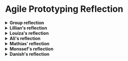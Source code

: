 # Agile Prototyping Reflection
<details>
  <summary><strong>Group reflection</strong></summary>

  As a group, we focused on incorporating the developmental stages of building knowledge into the structure of our board game. By creating cards that represent different building systems in their inital stage, middle stage, and final stage, we ensured that players gradually encounter and engage with the growth of a building. Each card presents a focused question or scenario that helps players understand the function and relevance of a specific system. This setup mirrors the developmental process of learning, where foundational knowledge is built upon step-by-step as players progress in the game.  


  One of the biggest advantages of our idea is how it transforms learning into an engaging, interactive experience. The use of a board game format, combined with dice rolls and movement, makes the learning process dynamic and enjoyable, appealing to a variety of learners. Additionally, the game encourages knowledge retention through repetition and gamified challenges. Players encounter questions that not only test their understanding but also reinforce key concepts over time. The variety of systems covered, ensures a holistic approach, helping participants see the interconnectedness of different building systems.

The game also promotes healthy competition, motivating players to improve their understanding of architectural systems in a fun and low-pressure environment.


Through reflection, we recognized a few limitations in our board game:

- **Depth of Content:** While we aimed to cover a broad range of building systems, we acknowledge that the questions on the cards may not delve deeply enough into certain topics, which could limit the learning experience for advanced players.
- **Replayability:** With a fixed set of cards, the game might become repetitive after a few rounds, reducing its long-term engagement value.
- **Time Constraints:** The game may require a significant time investment, which could make it less appealing for players with tight schedules.
Inclusivity of Difficulty Levels: We realized that the questions might not be equally accessible to players with varying levels of knowledge, potentially alienating beginners or boring experts.


</details>
  
<details>
  <summary><strong>Lillian's reflection</strong></summary>

During the Agile Prototyping course, I have learned to have a new approach to design, enabling me to be more creative and think in a more open and abstract way. I gained a deep understanding of how systems and their processes can inspire innovative design solutions for architecture and building systems. This methodology allows for a dynamic and adaptable approach, particularly when designing in uncertain or complex environments. The concept of applying biological insights like growth stages, genetic structures, and system evolution to buildings was an intriguing way to approach the architectural engineering discipline.
The reverse engineering approach we used, particularly with my work on the structure system, also played a big role in expanding my mindset. By starting with the end in mind and breaking down completed designs to understand their essential parts and how they evolved, I was able to approach problems more abstractly. This process helped me to look at buildings as systems that grow in response to various external factors, which in turn gave me a broader perspective on how to design structures that can adapt to changes over time.

Through this course, I’ve developed a deeper understanding of how biomimetic design and agile processes can push the boundaries of architecture, making it not just a field focused on solving today's problems, but one capable of anticipating and responding to the challenges of tomorrow.

#### How I might apply this in the future
In the future, I plan to apply the Agile Prototyping methodology to create flexible and innovative designs. For example, I can use growth stages to design structural systems that adapt to environmental conditions, such as varying wind loads or seismic activity, by incorporating materials or configurations that respond dynamically to these forces. Biomimetic principles can inspire sustainable solutions, such as lightweight yet strong frameworks modeled on natural structures like bones or shells.
This approach will be particularly valuable for addressing challenges like climate change or designing in uncertain environments. Additionally, the reverse engineering mindset will help me collaborate effectively across disciplines, ensuring that different building systems work together to create adaptable and future-ready solutions.

#### Further challenges that the Agile Prototyping Methodology raises that need to be solved
While the Agile Prototyping methodology offers great potential, there are several challenges that still need to be addressed. One major challenge is how to balance adaptability with long-term stability. Agile systems encourage continuous iteration and change, but in architecture and construction, there are often constraints like building codes, budgets, and structural integrity that may limit how flexible these designs can be in the long term.
Another challenge is scaling the approach. While Agile Prototyping works well for smaller-scale projects or conceptual designs, applying it to large, complex buildings or urban planning presents difficulties in coordinating the rapid iteration of multiple systems at once, especially when these systems must integrate seamlessly.

Addressing these challenges will help refine and optimize the Agile Prototyping methodology, making it more practical and effective for the future of the built environment.

#### Further Challenges in the Common Building Growth Stages
The concept of Common Building Growth Stages introduces its own challenges, particularly in defining clear, functional stages that apply universally to different types of buildings and systems. Aligning these stages across multiple disciplines, such as structural, mechanical, and environmental systems, can create complexity in ensuring they integrate seamlessly. Additionally, the sequential nature of growth stages might not align well with projects requiring non-linear or overlapping workflows.


#### Advantages of the Common Building Growth Stages
The Common Building Growth Stages provide a structured framework for designing adaptable systems. By breaking a design into defined stages, it becomes easier to identify key components and how they evolve over time. This method facilitates collaboration across disciplines, as it establishes a common language and process for integrating various systems. Additionally, it encourages forward-thinking design by emphasizing how a building can adapt and grow in response to future demands or external pressures.

#### Limitations/Challenges in Applying the Projects to Advanced Building Design 2025
Applying these projects to Advanced Building Design 2025 may face several limitations. For example, the iterative and experimental nature of Agile Prototyping might conflict with the tighter time constraints and deliverable-focused expectations of the course. Integrating Agile Prototyping into the course may require balancing its innovative potential with practical application and measurable results to align with course goals.



</details>


<details>
  <summary><strong>Louiza's reflection</strong></summary>

  #### What have you learned in the course?
I have learned how Agile Prototyping focuses on teamwork, flexibility, and working step by step to improve designs. The course showed me how to use Agile principles in architecture, like creating adaptable building systems that can change based on the project’s needs. I also learned how important communication and collaboration are, especially by working closely with teammates and clients. Another key lesson was reverse engineering, where we study existing buildings to figure out their systems and features so we can improve them or create something new.

#### How might you apply this in the future?
I can use Agile Prototyping in future projects, especially when working with teams from different fields like engineering, design, and construction. It will help me make flexible designs that adjust to changes and involve clients early to get their feedback. I could also use it to create new systems for sustainability and architecture. The reverse engineering skills will help me analyze existing designs to find what works best and use those ideas in new projects.

#### Further challenges raised by the Agile Prototyping Methodology
One big challenge is getting different experts, like architects and engineers, to work together smoothly since they may have different ways of working. Breaking down existing building systems into simple parts while still keeping important details can also be tricky. For bigger projects, it might be hard to keep things flexible while managing complexity. Lastly, managing time is important to avoid overloading the team and to keep everyone motivated.
Further challenges in Common Building Growth Stages
It is not easy to create a set of growth stages that work for all types of buildings because every project is unique. Translating ideas from nature, like how things grow, into building design can be complicated. Each stage needs to be tested to make sure it fits the building’s purpose and can adapt if needed, which takes time and effort. Also, spreading resources across the stages without running out or overloading any one stage is a big challenge.

#### Advantages of the Common Building Growth Stages
These stages give a clear plan to follow, making it easier to handle complicated projects. They also help bring different fields, like architecture and engineering, together into one process. The stages are flexible enough to adapt to changes or new needs, which is useful for future projects. They also help teams learn and improve because each stage provides new insights that can be used in later projects.

#### Limitations/challenges in applying the projects to Advanced Building Design 2025
The project only provides a limited understanding of the principle of Agile Prototyping Methodology. It would be time consuming to understand the common growth stages of the building and adapt it to advanced structures. Instead of using the very limited time frame to create the building, incl designing, calculating and projecting, the time would instead be used to understand the common Methodology.
By solving these challenges and using the benefits of Agile Prototyping, we can make innovative and flexible designs that are useful in real-world architectural projects.


</details>


<details>
  <summary><strong>Ali's reflection</strong></summary>
...

</details>


<details>
  <summary><strong>Mathias' reflection</strong></summary>
...

</details>


<details>
  <summary><strong>Monssef's reflection</strong></summary>
...

</details>



<details>
  <summary><strong>Danish's reflection</strong></summary>
...

</details>




